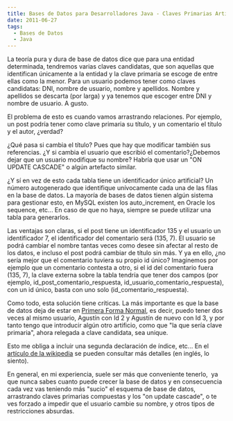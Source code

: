 ```yaml
---
title: Bases de Datos para Desarrolladores Java - Claves Primarias Artificiales
date: 2011-06-27
tags:
  - Bases de Datos
  - Java
---
```

La teoría pura y dura de base de datos dice que para una entidad determinada, tendremos varias claves candidatas, que son aquellas que identifican únicamente a la entidad y la clave primaria se escoge de entre ellas como la menor.
Para un usuario podemos tener como claves candidatas: DNI, nombre de usuario, nombre y apellidos. Nombre y apellidos se descarta (por larga) y ya tenemos que escoger entre DNI y nombre de usuario. A gusto.

El problema de esto es cuando vamos arrastrando relaciones. Por ejemplo, un post podría tener como clave primaria su título, y un comentario el título y el autor, ¿verdad?

¿Qué pasa si cambia el título? Pues que hay que modificar también sus referencias. ¿Y si cambia el usuario que escribió el comentario?¿Debemos dejar que un usuario modifique su nombre? Habría que usar un "ON UPDATE CASCADE" o algún artefacto similar.

¿Y sí en vez de esto cada tabla tiene un identificador único artificial? Un número autogenerado que identifique unívocamente cada una de las filas en la base de datos. La mayoría de bases de datos tienen algún sistema para gestionar esto, en MySQL existen los auto_increment, en Oracle los sequence, etc... En caso de que no haya, siempre se puede utilizar una tabla para generarlos.

Las ventajas son claras, si el post tiene un identificador 135 y el usuario un identificador 7, el identificador del comentario será (135, 7). El usuario se podrá cambiar el nombre tantas veces como desee sin afectar al resto de los datos, e incluso el post podrá cambiar de título sin más. Y ya en ello, ¿no sería mejor que el comentario tuviera su propio id único? Imaginemos por ejemplo que un comentario contesta a otro, si el id del comentario fuera (135, 7), la clave externa sobre la tabla tendría que tener dos campos (por ejemplo, id_post_comentario_respuesta, id_usuario_comentario_respuesta), con un id único, basta con uno solo (id_comentario_respuesta).

Como todo, esta solución tiene críticas. La más importante es que la base de datos deja de estar en <a title="Primera Forma Normal" href="http://es.wikipedia.org/wiki/1NF" target="_blank">Primera Forma Normal</a>, es decir, puedo tener dos veces al mismo usuario, Agustín con Id 2 y Agustín de nuevo con Id 3, y por tanto tengo que introducir algún otro artificio, como que "la que sería clave primaria", ahora relegada a clave candidata, sea unique.

Esto me obliga a incluir una segunda declaración de índice, etc... En el <a title="Claves Primarias Artificiales en la Wikipedia" href="http://en.wikipedia.org/wiki/Surrogate_key" target="_blank">artículo de la wikipedia</a> se pueden consultar más detalles (en inglés, lo siento).

En general, en mi experiencia, suele ser más que conveniente tenerlo,  ya que nunca sabes cuanto puede crecer la base de datos y en consecuencia cada vez vas teniendo más "sucio" el esquema de base de datos, arrastrando claves primarias compuestas y los "on update cascade", o te ves forzado a impedir que el usuario cambie su nombre, y otros tipos de restricciones absurdas.